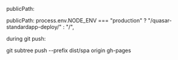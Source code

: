 publicPath:

  publicPath: process.env.NODE_ENV === "production" ? "/quasar-standardapp-deploy/" : "/",

during git push:

  git subtree push --prefix dist/spa origin gh-pages


